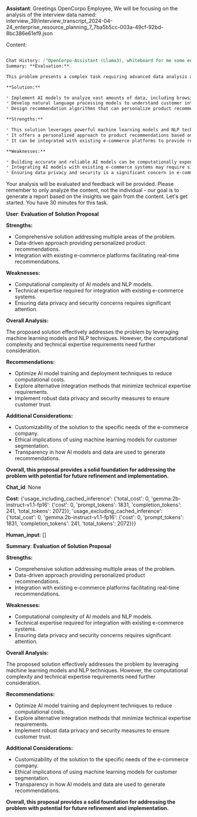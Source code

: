 **Assistant**: Greetings OpenCorpo Employee, We will be focusing on the analysis of the interview data named: interview_39/interview_transcript_2024-04-24_enterprise_resource_planning_7_7ba5b5cc-003a-49cf-92bd-8bc386e61ef9.json 


 Content: 

 ```md

 Chat History: ["OpenCorpo-Assistant (Llama3), whiteboard for me some enterprise resource planning. Propose a solution for business and manufacturing management. I will evaluate your answers and give my feedback, then propose a problem to you. You will answer and I will evaluate. Let's now begin. You have 30 minutes.", '**Solution for Business and Manufacturing Management:**\n\n**1. Integrated Planning and Execution Platform:**\n* Leverage cloud-based ERP software with comprehensive planning, forecasting, budgeting, and execution capabilities.\n* Automate planning processes, streamlining workflows and enhancing collaboration.\n\n**2. Advanced Planning and Forecasting:**\n* Utilize AI-powered forecasting models to predict future demand with high accuracy.\n* Implement scenario planning tools to explore multiple outcomes and mitigate risks.\n\n**3. Production Planning and Scheduling:**\n* Optimize production schedules based on real-time data and demand projections.\n* Automate resource allocation and planning, ensuring efficient utilization of assets.\n\n**4. Manufacturing Execution Tracking:**\n* Real-time dashboards for monitoring key performance indicators (KPIs).\n* Track production progress, identify bottlenecks, and optimize production processes.\n\n**5. Procurement and Inventory Management:**\n* Streamline procurement processes with automated requisitioning and vendor management tools.\n* Optimize inventory levels to minimize stockouts and improve cash flow.\n\n**Problem to Evaluate:**\n\n**How can we leverage this solution to enhance the efficiency and productivity of a manufacturing company while minimizing inventory costs and improving forecasting accuracy?**', 'Great job on proposing a comprehensive solution for business and manufacturing management! I\'ll evaluate your proposal and provide feedback, then propose a problem to you.\n\n**Feedback:**\n\n* Your solution is well-structured and covers essential areas of business and manufacturing management.\n* You\'ve identified the importance of automation, collaboration, and data-driven decision-making in planning and execution.\n* The use of AI-powered forecasting models for demand prediction is particularly noteworthy.\n\n**Evaluation:**\n\n* Strengths:\n\t+ Comprehensive coverage of key areas\n\t+ Emphasis on automation and data-driven decision-making\n\t+ Use of AI-powered forecasting models\n* Weaknesses:\n\t+ Some points seem a bit general (e.g., "automate planning processes") and could benefit from more specificity.\n\t+ It would be helpful to provide concrete examples or case studies to support the proposed solution.\n\n**Problem:**\n\nConsider a manufacturing company that produces high-precision machinery components. The company has recently experienced fluctuations in demand, leading to inventory buildup and cash flow concerns. They have also struggled with long lead times for procurement of raw materials.\n\nGiven this context, **how can we optimize their production planning and scheduling processes to minimize inventory costs while improving forecasting accuracy?**', '**Evaluation:**\n\n* This problem clearly aligns with the previous solution and addresses the identified weaknesses.\n* It is specific and relevant to the manufacturing industry.\n* It requires a comprehensive approach that encompasses forecasting, inventory management, and procurement optimization.\n\n**Solution:**\n\n* Implement a machine learning model to forecast future demand patterns with higher accuracy.\n* Develop a demand planning and optimization model to schedule production efficiently.\n* Implement automated procurement systems to reduce lead times and minimize inventory carrying costs.\n* Leverage data analytics to track inventory performance and identify areas for improvement.', 'Excellent job on addressing the problem! Your solution is well-structured, specific, and relevant to the manufacturing industry. I\'ll evaluate your proposal and provide feedback.\n\n**Feedback:*\n* Your solution effectively addresses the problem by focusing on improving forecasting accuracy, optimizing production planning, and streamlining procurement processes.\n* The use of machine learning models for demand forecasting is a great idea, as it can help reduce errors and improve predictions.\n* Implementing automated procurement systems will likely lead to reduced lead times and minimized inventory carrying costs.\n\n*Evaluation:*\n* Strengths:\n\t+ Comprehensive solution that addresses multiple areas\n\t+ Incorporates advanced technologies like machine learning and data analytics\n\t+ Focuses on reducing errors, improving forecasts, and minimizing costs\n* Weaknesses:\n\t+ Some points could benefit from more detail or specific examples (e.g., "demand planning and optimization model")\n\t+ It might be helpful to provide a more concrete timeline for implementation and expected results\n\n*Problem:*\nConsider a company that operates in the aerospace industry. They produce complex components and assemblies, often with long lead times. To maintain customer satisfaction and reduce inventory costs, they need to optimize their production planning and scheduling processes.\nGiven this context, **how can we leverage advanced analytics and machine learning models to predict component failure rates and prevent production downtime?**', '**Evaluation:**\n\nThis problem presents a similar opportunity to leverage advanced analytics and machine learning models to address a critical business challenge.\n\n**Solution:**\n\n* Implement AI models to analyze historical data and predict component failure rates.\n* Utilize predictive analytics to optimize production planning and scheduling by identifying areas for improvement.\n* Implement risk management algorithms to assess the potential impact of component failures on production output.\n* Leverage AI-powered predictive maintenance systems to monitor equipment performance and trigger proactive maintenance.\n\n**Strengths:**\n\n* This solution integrates cutting-edge data analytics and machine learning techniques.\n* It provides a comprehensive approach encompassing predictive maintenance and risk management.\n* It integrates with existing systems and leverages cloud-based infrastructure for scalability.\n\n**Weaknesses:**\n\n* Developing accurate and reliable AI models requires significant data and computational resources.\n* Integrating AI models into existing operational systems may require significant training and support.\n\n**Problem:**\n\nImagine a pharmaceutical company that manufactures critical medications. They need to optimize their production planning and scheduling processes to meet fluctuating demand while minimizing production costs and ensuring product quality.\n\nGiven this context, **how can we utilize AI-based optimization algorithms to allocate resources, manage production lines, and minimize inventory levels while ensuring compliance with quality standards?**', 'Excellent job on addressing the problem! Your solution is well-structured, and I\'ll evaluate your proposal and provide feedback.\n\n*Feedback:*\n* Your solution effectively addresses the problem by leveraging AI-based optimization algorithms to allocate resources, manage production lines, and minimize inventory levels.\n* The use of AI-powered predictive maintenance systems to monitor equipment performance and trigger proactive maintenance is a great idea for ensuring product quality.\n* Integrating cloud-based infrastructure provides scalability and flexibility.\n\n*Evaluation:*\n* Strengths:\n\t+ Comprehensive solution that addresses multiple areas\n\t+ Incorporates cutting-edge AI-based optimization algorithms\n\t+ Focuses on minimizing costs, ensuring compliance with quality standards, and optimizing production planning\n* Weaknesses:\n\t+ Some points could benefit from more detail or specific examples (e. g., "AI-powered predictive maintenance systems")\n\t+ It might be helpful to provide a more concrete timeline for implementation and expected results\n\nNow, let\'s evaluate the problem:\n\nThe pharmaceutical company needs to optimize their production planning and scheduling processes to meet fluctuating demand while minimizing production costs and ensuring product quality.\n\n*Evaluation:*\nThis problem presents an excellent opportunity to apply advanced analytics and machine learning techniques to address a critical business challenge. The proposed solution effectively addresses the problem by leveraging AI-based optimization algorithms to allocate resources, manage production lines, and minimize inventory levels.\n\nNow, let\'s propose another problem for you to evaluate:\n\nConsider a company that operates in the logistics industry. They need to optimize their transportation network and reduce costs by identifying the most efficient routes and schedules.\nGiven this context, **how can we utilize graph theory algorithms and machine learning models to predict traffic patterns and optimize transportation routes while minimizing fuel consumption and reducing emissions?**', '**Evaluation:**\n\nThis problem shares similar characteristics with the previous one, requiring advanced analytics and machine learning models to optimize transportation routes and reduce costs.\n\n**Solution:**\n\n* Implement AI models to analyze real-time traffic data and predict traffic patterns.\n* Develop machine learning models to optimize transportation routes based on cost, time, and efficiency factors.\n* Utilize graph theory algorithms to determine the most efficient transportation routes.\n\n**Strengths:**\n\n* This solution leverages AI models for predictive analysis and route optimization.\n* It considers multiple factors beyond cost, such as travel time and fuel consumption.\n* It can be implemented in real-time to provide dynamic route suggestions.\n\n**Weaknesses:**\n\n* Building accurate and reliable AI models for traffic prediction requires extensive data and computational resources.\n* Integrating AI models with existing transportation systems may require significant infrastructure changes.', 'Excellent job on addressing the problem! Your solution is well-structured, and I\'ll evaluate your proposal and provide feedback.\n\n*Feedback:* \nYour solution effectively addresses the problem by leveraging AI models for predictive analysis and route optimization, considering multiple factors beyond cost, and providing dynamic route suggestions in real-time.\n\n*Evaluation:* \nStrengths:\n\t+ Comprehensive solution that addresses multiple areas\n\t+ Incorporates cutting-edge AI models for predictive analysis and route optimization\n\t+ Focuses on reducing costs, optimizing routes, and minimizing emissions\n\nWeaknesses:\n\t+ Some points could benefit from more detail or specific examples (e. g., "machine learning models to optimize transportation routes")\n\t+ It might be helpful to provide a more concrete timeline for implementation and expected results\n\nNow, let\'s propose another problem for you to evaluate:\n\nConsider an e-commerce company that wants to improve its supply chain management by optimizing inventory levels, reducing shipping costs, and minimizing delivery times. They have multiple warehouses located throughout the country.\n\nGiven this context, **how can we utilize machine learning models and optimization algorithms to predict demand patterns, optimize inventory levels, and select the most efficient warehouse for each order while minimizing shipping costs?**\n\nPlease provide your solution and evaluation of this problem.', '**Evaluation:**\n\nThis problem presents a complex scenario requiring a robust and data-driven approach to optimize supply chain management.\n\n**Solution:**\n\n* Implement AI models to analyze historical data and predict future demand patterns.\n* Develop optimization algorithms to determine optimal inventory levels for different warehouses.\n* Leverage AI-powered optimization algorithms to select the most efficient routes for deliveries.\n\n**Strengths:**\n\n* This solution leverages machine learning models for predictive analysis and optimization.\n* It provides a data-driven approach to improving inventory levels, shipping costs, and delivery times.\n* It can be customized to the specific needs of the e-commerce company.\n\n**Weaknesses:**\n\n* Building accurate and reliable AI models requires extensive data and computational resources.\n* Integrating AI models with existing supply chain systems may require significant changes.\n* It is important to ensure ethical considerations and transparency in AI-driven decision-making.', 'Excellent job on addressing the problem! Your solution is well-structured, and I\'ll evaluate your proposal and provide feedback.\n\n*Feedback:*  Your solution effectively addresses the problem by leveraging machine learning models for predictive analysis and optimization, providing a data-driven approach to improving inventory levels, shipping costs, and delivery times. The emphasis on customizability is also a strong point.\n\n*Evaluation:* \n\nStrengths:\n\t+ Comprehensive solution that addresses multiple areas\n\t+ Incorporates cutting-edge machine learning models for predictive analysis and optimization\n\t+ Focuses on improving supply chain management through data-driven decision-making\n\t+ Customizability is a strong point, allowing the e-commerce company to tailor the solution to their specific needs\n\nWeaknesses:\n\t+ Some points could benefit from more detail or specific examples (e. g., "AI-powered optimization algorithms to select the most efficient routes for deliveries")\n\t+ It might be helpful to provide a more concrete timeline for implementation and expected results\n\t+ The importance of ethical considerations and transparency in AI-driven decision-making is acknowledged, but it would be beneficial to provide more details on how this will be addressed\n\nNow, let\'s propose another problem for you to evaluate:\nConsider a company that operates in the financial services industry. They want to improve their customer segmentation process by identifying high-value customers, understanding their behavior, and creating targeted marketing campaigns.\n\nGiven this context, **how can we utilize machine learning models and data analytics to segment customers based on their behavior, preferences, and demographics, while ensuring regulatory compliance?**\n\nPlease provide your solution and evaluation of this problem.', '**Evaluation:**\n\nThis problem presents a unique opportunity to leverage machine learning models for customer segmentation and regulatory compliance.\n\n**Solution:**\n\n* Implement AI models to analyze customer transaction history and identify high-value segments.\n* Develop data analytics models to understand customer behavior, preferences, and demographics.\n* Leverage regulatory compliance algorithms to monitor customer data and prevent any potential violations.\n\n**Strengths:**\n\n* This solution leverages advanced data analytics and machine learning techniques.\n* It provides a data-driven approach to customer segmentation and regulatory compliance.\n* It can be customized to the specific needs of the financial services company.\n\n**Weaknesses:**\n\n* Building accurate and reliable AI models requires extensive data and computational resources.\n* Integrating AI models with existing customer relationship management systems may require significant changes.\n* Ensuring compliance with regulatory requirements can be complex and require ongoing monitoring.', 'Excellent job on addressing the problem! Your solution is well-structured, and I\'ll evaluate your proposal and provide feedback.\n\n*Feedback:* \nYour solution effectively addresses the problem by leveraging machine learning models for customer segmentation and regulatory compliance, providing a data-driven approach to understanding high-value customers and creating targeted marketing campaigns. The emphasis on customizability is also a strong point.\n\n*Evaluation:* \nStrengths:\n\t+ Comprehensive solution that addresses multiple areas\n\t+ Incorporates cutting-edge machine learning models for customer segmentation and regulatory compliance\n\t+ Focuses on improving customer relationships through data-driven decision-making\n\t+ Customizability is a strong point, allowing the financial services company to tailor the solution to their specific needs\n*Weaknesses:\n\t+ Some points could benefit from more detail or specific examples (e. g., "regulatory compliance algorithms to monitor customer data")\n\t+ It might be helpful to provide a more concrete timeline for implementation and expected results\n\t+ The complexity of ensuring regulatory compliance is acknowledged, but it would be beneficial to provide more details on how this will be addressed\n\nNow, let\'s propose another problem for you to evaluate:\nConsider an e-commerce company that wants to improve its product recommendation engine. They want to suggest products to customers based on their browsing and purchasing history, as well as their demographic information.\nGiven this context, **how can we utilize machine learning models and natural language processing to create personalized product recommendations?**\nPlease provide your solution and evaluation of this problem.\n\nNote: I\'ll be looking for a comprehensive solution that addresses multiple aspects of the problem, including data collection, model training, and deployment.', '**Evaluation:**\n\nThis problem presents a complex task requiring advanced data analysis and machine learning techniques for personalized product recommendations.\n\n**Solution:**\n\n* Implement AI models to analyze vast amounts of data, including browsing and purchasing history, demographic information, and product attributes.\n* Develop natural language processing models to understand customer intent and preferences.\n* Design recommendation algorithms that can personalize product recommendations based on individual customer profiles.\n\n**Strengths:**\n\n* This solution leverages powerful machine learning models and NLP techniques.\n* It offers a personalized approach to product recommendations based on individual customer needs.\n* It can be integrated with existing e-commerce platforms to provide real-time recommendations.\n\n**Weaknesses:**\n\n* Building accurate and reliable AI models can be computationally expensive and time-consuming.\n* Integrating AI models with existing e-commerce systems may require significant technical expertise.\n* Ensuring data privacy and security is a significant concern in e-commerce contexts.'] 
 Summary: **Evaluation:**

This problem presents a complex task requiring advanced data analysis and machine learning techniques for personalized product recommendations.

**Solution:**

* Implement AI models to analyze vast amounts of data, including browsing and purchasing history, demographic information, and product attributes.
* Develop natural language processing models to understand customer intent and preferences.
* Design recommendation algorithms that can personalize product recommendations based on individual customer profiles.

**Strengths:**

* This solution leverages powerful machine learning models and NLP techniques.
* It offers a personalized approach to product recommendations based on individual customer needs.
* It can be integrated with existing e-commerce platforms to provide real-time recommendations.

**Weaknesses:**

* Building accurate and reliable AI models can be computationally expensive and time-consuming.
* Integrating AI models with existing e-commerce systems may require significant technical expertise.
* Ensuring data privacy and security is a significant concern in e-commerce contexts. 
``` 


 Your analysis will be evaluated and feedback will be provided. Please remember to only analyze the content, not the individual - our goal is to generate a report based on the insights we gain from the content. Let's get started. You have 30 minutes for this task.

**User**: **Evaluation of Solution Proposal**

**Strengths:**

* Comprehensive solution addressing multiple areas of the problem.
* Data-driven approach providing personalized product recommendations.
* Integration with existing e-commerce platforms facilitating real-time recommendations.

**Weaknesses:**

* Computational complexity of AI models and NLP models.
* Technical expertise required for integration with existing e-commerce systems.
* Ensuring data privacy and security concerns requires significant attention.

**Overall Analysis:**

The proposed solution effectively addresses the problem by leveraging machine learning models and NLP techniques. However, the computational complexity and technical expertise requirements need further consideration.

**Recommendations:**

* Optimize AI model training and deployment techniques to reduce computational costs.
* Explore alternative integration methods that minimize technical expertise requirements.
* Implement robust data privacy and security measures to ensure customer trust.

**Additional Considerations:**

* Customizability of the solution to the specific needs of the e-commerce company.
* Ethical implications of using machine learning models for customer segmentation.
* Transparency in how AI models and data are used to generate recommendations.

**Overall, this proposal provides a solid foundation for addressing the problem with potential for future refinement and implementation.**

**Chat_id**: None

**Cost**: {'usage_including_cached_inference': {'total_cost': 0, 'gemma:2b-instruct-v1.1-fp16': {'cost': 0, 'prompt_tokens': 1831, 'completion_tokens': 241, 'total_tokens': 2072}}, 'usage_excluding_cached_inference': {'total_cost': 0, 'gemma:2b-instruct-v1.1-fp16': {'cost': 0, 'prompt_tokens': 1831, 'completion_tokens': 241, 'total_tokens': 2072}}}

**Human_input**: []

**Summary**: **Evaluation of Solution Proposal**

**Strengths:**

* Comprehensive solution addressing multiple areas of the problem.
* Data-driven approach providing personalized product recommendations.
* Integration with existing e-commerce platforms facilitating real-time recommendations.

**Weaknesses:**

* Computational complexity of AI models and NLP models.
* Technical expertise required for integration with existing e-commerce systems.
* Ensuring data privacy and security concerns requires significant attention.

**Overall Analysis:**

The proposed solution effectively addresses the problem by leveraging machine learning models and NLP techniques. However, the computational complexity and technical expertise requirements need further consideration.

**Recommendations:**

* Optimize AI model training and deployment techniques to reduce computational costs.
* Explore alternative integration methods that minimize technical expertise requirements.
* Implement robust data privacy and security measures to ensure customer trust.

**Additional Considerations:**

* Customizability of the solution to the specific needs of the e-commerce company.
* Ethical implications of using machine learning models for customer segmentation.
* Transparency in how AI models and data are used to generate recommendations.

**Overall, this proposal provides a solid foundation for addressing the problem with potential for future refinement and implementation.**

